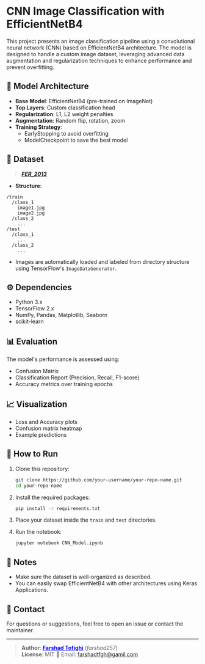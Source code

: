 
# CNN Image Classification with EfficientNetB4

This project presents an image classification pipeline using a convolutional neural network (CNN) based on EfficientNetB4 architecture. The model is designed to handle a custom image dataset, leveraging advanced data augmentation and regularization techniques to enhance performance and prevent overfitting.

## 🏢 Model Architecture

- **Base Model**: EfficientNetB4 (pre-trained on ImageNet)
- **Top Layers**: Custom classification head
- **Regularization**: L1, L2 weight penalties
- **Augmentation**: Random flip, rotation, zoom
- **Training Strategy**:
  - EarlyStopping to avoid overfitting
  - ModelCheckpoint to save the best model

## 📁 Dataset
> <a href= 'https://www.kaggle.com/datasets/farshadtofighi/fer-2013'>***FER_2013***</a>
 - **Structure**:
  ```
  /train
    /class_1
      image1.jpg
      image2.jpg
    /class_2
      ...
  /test
    /class_1
      ...
    /class_2
      ...
  ```
- Images are automatically loaded and labeled from directory structure using TensorFlow's `ImageDataGenerator`.

## ⚙️ Dependencies

- Python 3.x
- TensorFlow 2.x
- NumPy, Pandas, Matplotlib, Seaborn
- scikit-learn

## 📊 Evaluation

The model's performance is assessed using:
- Confusion Matrix
- Classification Report (Precision, Recall, F1-score)
- Accuracy metrics over training epochs

## 📈 Visualization

- Loss and Accuracy plots
- Confusion matrix heatmap
- Example predictions

## 🚀 How to Run

1. Clone this repository:
   ```bash
   git clone https://github.com/your-username/your-repo-name.git
   cd your-repo-name
   ```

2. Install the required packages:
   ```bash
   pip install -r requirements.txt
   ```

3. Place your dataset inside the `train` and `test` directories.

4. Run the notebook:
   ```bash
   jupyter notebook CNN_Model.ipynb
   ```

## 📌 Notes

- Make sure the dataset is well-organized as described.
- You can easily swap EfficientNetB4 with other architectures using Keras Applications.

## 📧 Contact

For questions or suggestions, feel free to open an issue or contact the maintainer.

---

> **Author**: <span onclick="navigator.clipboard.writeText('farshadtfgh@gmail.com')" style="cursor:pointer; color:blue; text-decoration:underline;">**Farshad Tofighi**</span> (*farshad257*)  
> **License**: MIT
>  📧 Email: [farshadtfgh@gamil.com](mailto:farshadtfgh@gamil.com)
